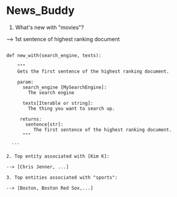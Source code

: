 # News_Buddy

1. What's new with "movies"?

  --> 1st sentence of highest ranking document
  ```
  
  def new_with(search_engine, texts):
  
      """
      Gets the first sentence of the highest ranking document.
      
      param:
        search_engine [MySearchEngine]:
          The search engine
          
        texts[Iterable or string]:
          The thing you want to search up.
          
       returns:
         sentence[str]:
            The first sentence of the highest ranking document.
        """          
    
    ```
 
2. Top entity associated with [Kim K]:

  --> [Chris Jenner, ...]
  
3. Top entities associated with "sports":

  --> [Boston, Boston Red Sox,...]
